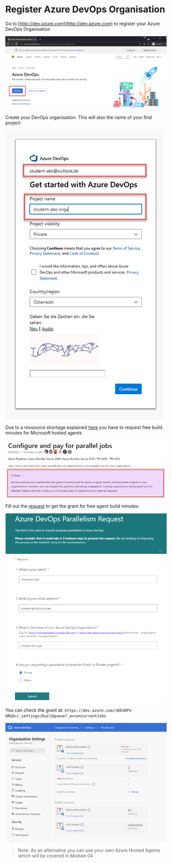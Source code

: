 # Register Azure DevOps Organisation

Go to [http://dev.azure.com](http://dev.azure.com) to register your Azure DevOps Organisation

![register-1](_images/register-1.png)

Create your DevOps organisation. This will also the name of your first project:

![register-orga](_images/register-orga.png)

Due to a ressource shortage explained [here](https://docs.microsoft.com/en-us/azure/devops/pipelines/licensing/concurrent-jobs?view=azure-devops&tabs=ms-hosted) you have to request free build minutes for Microsoft hosted agents

![shortage](_images/shortage.png)

Fill out the [request](https://aka.ms/azpipelines-parallelism-request) to get the grant for free agent build minutes:

![free-grants](_images/free-grants.png)

You can check the grant at: `https://dev.azure.com/<DEVOPS-ORGA>/_settings/buildqueue?_a=concurrentJobs`

![free-jobs](_images/free-jobs.png)

>Note: As an alternative you can use your own Azure Hosted Agents which will be covered in Module 04